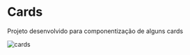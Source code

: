 # Cards

Projeto desenvolvido para componentização de alguns cards

![cards](https://github.com/user-attachments/assets/738e71d4-b075-4537-b7d7-b928378e83ca)
